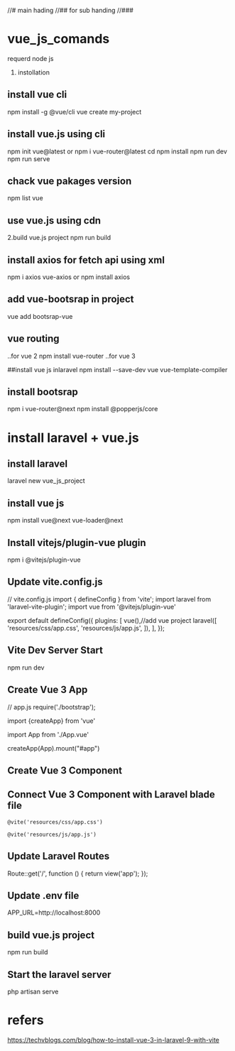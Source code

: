 //# main hading 
//## for sub handing 
//### 

# vue_js_comands 

requerd node js

1. instollation
## install vue cli
npm install -g @vue/cli
vue create my-project
	

## install vue.js using cli
npm init vue@latest or npm i vue-router@latest
cd <your-project-name>
npm install
npm run dev
npm run serve

## chack vue pakages version 
npm list vue

## use vue.js using cdn
<script src="https://unpkg.com/vue@3/dist/vue.global.js"></script>

2.build vue.js project
npm run build

## install axios for fetch api using xml
npm i axios vue-axios or npm install axios

## add vue-bootsrap in project 
vue add bootsrap-vue

## vue routing 
..for vue 2
npm install vue-router
..for vue 3

##install vue js inlaravel
npm install --save-dev vue vue-template-compiler

## install bootsrap 
npm i vue-router@next
npm install @popperjs/core

# install laravel + vue.js 

## install laravel
laravel new vue_js_project

## install vue js 
npm install vue@next vue-loader@next

## Install vitejs/plugin-vue plugin 
npm i @vitejs/plugin-vue

## Update vite.config.js
// vite.config.js
import { defineConfig } from 'vite';
import laravel from 'laravel-vite-plugin';
import vue from '@vitejs/plugin-vue'


export default defineConfig({
    plugins: [
        vue(),//add vue project
        laravel([
            'resources/css/app.css',
            'resources/js/app.js',
        ]),
    ],
});

## Vite Dev Server Start
npm run dev

## Create Vue 3 App
// app.js
require('./bootstrap');

import {createApp} from 'vue'

import App from './App.vue'

createApp(App).mount("#app")

## Create Vue 3 Component
<template>
    How To Install Vue 3 in Laravel 9 with Vite - TechvBlogs
</template>

## Connect Vue 3 Component with Laravel blade file

<!DOCTYPE html>
<html>
<head>
	<meta charset="utf-8">
	<meta name="viewport" content="width=device-width, initial-scale=1">
	<title>How To Install Vue 3 in Laravel 9 with Vite</title>

	@vite('resources/css/app.css')
</head>
<body>
	<div id="app"></div>

	@vite('resources/js/app.js')
</body>
</html>

## Update Laravel Routes
Route::get('/', function () {
    return view('app');
});

## Update .env file
APP_URL=http://localhost:8000

## build vue.js project
npm run build

## Start the laravel server
php artisan serve

# refers
https://techvblogs.com/blog/how-to-install-vue-3-in-laravel-9-with-vite
